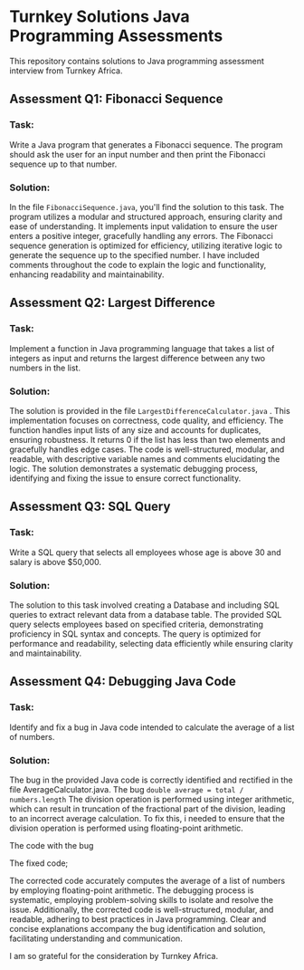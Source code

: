 # Turnkey Solutions Java Programming Assessments

This repository contains solutions to Java programming assessment interview from Turnkey Africa.

## Assessment Q1: Fibonacci Sequence

### Task:
Write a Java program that generates a Fibonacci sequence. The program should ask the user for an input number and then print the Fibonacci sequence up to that number.

### Solution:
In the file `FibonacciSequence.java`, you'll find the solution to this task. The program utilizes a modular and structured approach, ensuring clarity and ease of understanding. It implements input validation to ensure the user enters a positive integer, gracefully handling any errors. The Fibonacci sequence generation is optimized for efficiency, utilizing iterative logic to generate the sequence up to the specified number. I have included comments throughout the code to explain the logic and functionality, enhancing readability and maintainability.

## Assessment Q2: Largest Difference

### Task:
Implement a function in Java programming language that takes a list of integers as input and returns the largest difference between any two numbers in the list.

### Solution:
The solution is provided in the file `LargestDifferenceCalculator.java` . This implementation focuses on correctness, code quality, and efficiency. The function handles input lists of any size and accounts for duplicates, ensuring robustness. It returns 0 if the list has less than two elements and gracefully handles edge cases. The code is well-structured, modular, and readable, with descriptive variable names and comments elucidating the logic. The solution demonstrates a systematic debugging process, identifying and fixing the issue to ensure correct functionality.

## Assessment Q3: SQL Query

### Task:
Write a SQL query that selects all employees whose age is above 30 and salary is above $50,000.

### Solution:
The solution to this task involved creating a Database and including SQL queries to extract relevant data from a database table. The provided SQL query selects employees based on specified criteria, demonstrating proficiency in SQL syntax and concepts. The query is optimized for performance and readability, selecting data efficiently while ensuring clarity and maintainability. 

## Assessment Q4: Debugging Java Code

### Task:
Identify and fix a bug in Java code intended to calculate the average of a list of numbers.

### Solution:
The bug in the provided Java code is correctly identified and rectified in the file AverageCalculator.java. 
The bug `double average = total / numbers.length` 
The division operation is performed using integer arithmetic, which can result in truncation of the fractional part of the division, leading to an incorrect average calculation. To fix this, i needed to ensure that the division operation is performed using floating-point arithmetic.

The code with the bug 
<!-- `public class AverageCalculator {
public static double calculateAverage(int[] numbers) {
int total = 0;
for (int num : numbers) {
total += num;
}
double average = total / numbers.length;
return average;
}
public static void main(String[] args) {
int[] data = {5, 10, 15, 20, 25};
double result = calculateAverage(data);
System.out.println("The average is: " + result);
}
}`  -->

The fixed code;

<!-- public class AverageCalculator {
    public static double calculateAverage(int[] numbers) {
        int total = 0;
        for (int num : numbers) {
            total += num;
        }
        double average = (double) total / numbers.length; // Perform division using floating-point arithmetic
        return average;
    }

    public static void main(String[] args) {
        int[] data = {5, 10, 15, 20, 25};
        double result = calculateAverage(data);
        System.out.println("The average is: " + result);
    }
} -->
 
The corrected code accurately computes the average of a list of numbers by employing floating-point arithmetic. The debugging process is systematic, employing problem-solving skills to isolate and resolve the issue. Additionally, the corrected code is well-structured, modular, and readable, adhering to best practices in Java programming. Clear and concise explanations accompany the bug identification and solution, facilitating understanding and communication.

I am so grateful for the consideration by Turnkey Africa. 